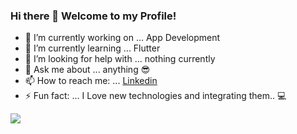 ### Hi there 👋 Welcome to my Profile!

- 🔭 I’m currently working on ... App Development
- 🌱 I’m currently learning ... Flutter 
- 🤔 I’m looking for help with ... nothing currently
- 💬 Ask me about ... anything 😎
- 📫 How to reach me: ... [Linkedin](https://www.linkedin.com/in/adrsh23/)
- ⚡ Fun fact: ...  I Love new technologies and integrating them.. 💻

<img src = "https://github-readme-stats.vercel.app/api?username=adrsh-23&&show_icons=true&title_color=ffffff&icon_color=bb2acf&text_color=daf7dc&bg_color=151515">
